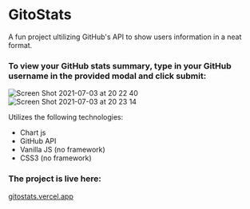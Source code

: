 # GitoStats

A fun project ultilizing GitHub's API to show users information in a neat format. 

### To view your GitHub stats summary, type in your GitHub username in the provided modal and click submit:
![Screen Shot 2021-07-03 at 20 22 40](https://user-images.githubusercontent.com/26389470/124362252-85733300-dc3c-11eb-8092-5d37ed165303.png)
![Screen Shot 2021-07-03 at 20 23 14](https://user-images.githubusercontent.com/26389470/124362258-8c9a4100-dc3c-11eb-8792-40ccd0a469b2.png)




Utilizes the following technologies:
- Chart js
- GitHub API
- Vanilla JS (no framework)
- CSS3 (no framework)

### The project is live here:
[gitostats.vercel.app](https://gitostats.vercel.app)
